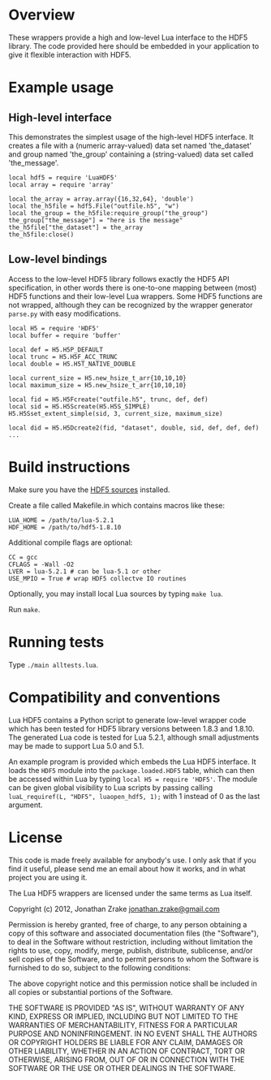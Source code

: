 
# Overview

These wrappers provide a high and low-level Lua interface to the HDF5
library. The code provided here should be embedded in your application to give
it flexible interaction with HDF5.

# Example usage

## High-level interface

This demonstrates the simplest usage of the high-level HDF5 interface. It
creates a file with a (numeric array-valued) data set named 'the_dataset' and
group named 'the_group' containing a (string-valued) data set called
'the_message'.

    local hdf5 = require 'LuaHDF5'
    local array = require 'array'

    local the_array = array.array({16,32,64}, 'double')
    local the_h5file = hdf5.File("outfile.h5", "w")
    local the_group = the_h5file:require_group("the_group")
    the_group["the_message"] = "here is the message"
    the_h5file["the_dataset"] = the_array
    the_h5file:close()


## Low-level bindings

Access to the low-level HDF5 library follows exactly the HDF5 API specification,
in other words there is one-to-one mapping between (most) HDF5 functions and
their low-level Lua wrappers. Some HDF5 functions are not wrapped, although they
can be recognized by the wrapper generator `parse.py` with easy modifications.

    local H5 = require 'HDF5'
    local buffer = require 'buffer'

    local def = H5.H5P_DEFAULT
    local trunc = H5.H5F_ACC_TRUNC
    local double = H5.H5T_NATIVE_DOUBLE

    local current_size = H5.new_hsize_t_arr{10,10,10}
    local maximum_size = H5.new_hsize_t_arr{10,10,10}

    local fid = H5.H5Fcreate("outfile.h5", trunc, def, def)
    local sid = H5.H5Screate(H5.H5S_SIMPLE)
    H5.H5Sset_extent_simple(sid, 3, current_size, maximum_size)

    local did = H5.H5Dcreate2(fid, "dataset", double, sid, def, def, def)
    ...


# Build instructions


Make sure you have the [HDF5
sources](http://www.hdfgroup.org/HDF5/release/obtain5.html) installed.


Create a file called Makefile.in which contains macros like these:

    LUA_HOME = /path/to/lua-5.2.1
    HDF_HOME = /path/to/hdf5-1.8.10

Additional compile flags are optional:

    CC = gcc
    CFLAGS = -Wall -O2
    LVER = lua-5.2.1 # can be lua-5.1 or other
    USE_MPIO = True # wrap HDF5 collectve IO routines


Optionally, you may install local Lua sources by typing `make lua`.


Run `make`.


# Running tests

Type `./main alltests.lua`.


# Compatibility and conventions

Lua HDF5 contains a Python script to generate low-level wrapper code which has
been tested for HDF5 library versions between 1.8.3 and 1.8.10. The generated
Lua code is tested for Lua 5.2.1, although small adjustments may be made to
support Lua 5.0 and 5.1.

An example program is provided which embeds the Lua HDF5 interface. It loads the
`HDF5` module into the `package.loaded.HDF5` table, which can then be accessed
within Lua by typing `local H5 = require 'HDF5'`. The module can be given global
visibility to Lua scripts by passing calling `luaL_requiref(L, "HDF5",
luaopen_hdf5, 1);` with 1 instead of 0 as the last argument.


# License

This code is made freely available for anybody's use. I only ask that if you
find it useful, please send me an email about how it works, and in what project
you are using it.


The Lua HDF5 wrappers are licensed under the same terms as Lua itself.

Copyright (c) 2012, Jonathan Zrake <jonathan.zrake@gmail.com>

Permission is hereby granted, free of charge, to any person obtaining a copy of
this software and associated documentation files (the "Software"), to deal in
the Software without restriction, including without limitation the rights to
use, copy, modify, merge, publish, distribute, sublicense, and/or sell copies of
the Software, and to permit persons to whom the Software is furnished to do so,
subject to the following conditions:

The above copyright notice and this permission notice shall be included in all
copies or substantial portions of the Software.

THE SOFTWARE IS PROVIDED "AS IS", WITHOUT WARRANTY OF ANY KIND, EXPRESS OR
IMPLIED, INCLUDING BUT NOT LIMITED TO THE WARRANTIES OF MERCHANTABILITY, FITNESS
FOR A PARTICULAR PURPOSE AND NONINFRINGEMENT. IN NO EVENT SHALL THE AUTHORS OR
COPYRIGHT HOLDERS BE LIABLE FOR ANY CLAIM, DAMAGES OR OTHER LIABILITY, WHETHER
IN AN ACTION OF CONTRACT, TORT OR OTHERWISE, ARISING FROM, OUT OF OR IN
CONNECTION WITH THE SOFTWARE OR THE USE OR OTHER DEALINGS IN THE SOFTWARE.

